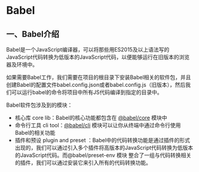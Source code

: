 # Babel

## 一、Babel介绍

Babel是一个JavaScript编译器，可以将那些用ES2015及以上语法写的JavaScript代码转换为低版本的JavaScript代码，以便能够运行在旧版本的浏览器及环境中。

如果需要Babel工作，我们需要在项目的根目录下安装Babel相关的软件包，并且创建Babel的配置文件babel.config.json或者babel.config.js（旧版本），然后我们可以运行babel的命令将项目中所有JS代码编译到指定的目录中。

Babel软件包涉及到的模块：

* 核心库 core lib：Babel的核心功能都包含在 [@babel/core](https://www.babeljs.cn/docs/babel-core) 模块中
* 命令行工具 cli tool：[@babel/cli](https://www.babeljs.cn/docs/babel-cli) 模块可以让你从终端中通过命令行使用Babel的相关功能
* 插件和预设 plugin and preset ：Babel中的代码转换功能是通过插件的形式出现的，我们可以通过引入多个插件将高版本的JavaScript代码转换为低版本的JavaScript代码。而@babel/preset-env 模块 整合了一组与代码转换相关的插件，我们可以通过安装它来引入所有的代码转换功能。
